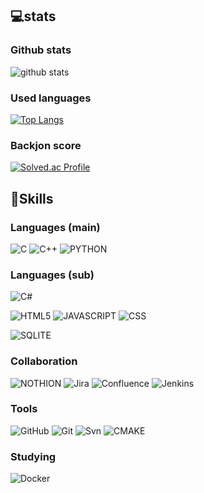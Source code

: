 <!--![header](https://capsule-render.vercel.app/api?type=slice&color=auto&height=100&section=header&text=nubs%20home&fontSize=90) 
-->

## 💻stats

### Github stats
![github stats](https://github-readme-stats.vercel.app/api?username=HyeonsuIm&theme=codeSTACKr)

### Used languages
[![Top Langs](https://github-readme-stats.vercel.app/api/top-langs/?username=HyeonsuIm&theme=codeSTACKr&langs_count=8&hide=tcl,teX&layout=compact&count_private=true)](https://github.com/anuraghazra/github-readme-stats)

### Backjon score
[![Solved.ac Profile](http://mazassumnida.wtf/api/v2/generate_badge?boj=ees1307)](https://solved.ac/ees1307/)


## 💪Skills

### Languages (main)

![C](https://img.shields.io/badge/C-A8B9CC.svg?style=for-the-badge&logo=C&logoColor=black)
![C++](https://img.shields.io/badge/C%2B%2B-00599C?style=for-the-badge&logo=c%2B%2B&logoColor=white)
![PYTHON](https://img.shields.io/badge/Python-3776AB.svg?style=for-the-badge&logo=Python&logoColor=white)

### Languages (sub)

![C#](https://img.shields.io/badge/C%20Sharp-239120.svg?style=for-the-badge&logo=C-Sharp&logoColor=white)

![HTML5](https://img.shields.io/badge/HTML5-E34F26?style=for-the-badge&logo=html5&logoColor=white)
![JAVASCRIPT](https://img.shields.io/badge/JavaScript-F7DF1E.svg?style=for-the-badge&logo=JavaScript&logoColor=black)
![CSS](https://img.shields.io/badge/CSS3-1572B6?style=for-the-badge&logo=css3&logoColor=white)

![SQLITE](https://img.shields.io/badge/SQLite-07405E?style=for-the-badge&logo=sqlite&logoColor=white)

### Collaboration
![NOTHION](https://img.shields.io/badge/Notion-000000.svg?style=for-the-badge&logo=Notion&logoColor=white)
![Jira](https://img.shields.io/badge/Jira-0052CC?style=for-the-badge&logo=Jira&logoColor=white)
![Confluence](https://img.shields.io/badge/Confluence-172B4D.svg?style=for-the-badge&logo=Confluence&logoColor=white)
![Jenkins](https://img.shields.io/badge/Jenkins-D24939?style=for-the-badge&logo=Jenkins&logoColor=white)

### Tools
![GitHub](https://img.shields.io/badge/GitHub-100000?style=for-the-badge&logo=github&logoColor=white)
![Git](https://img.shields.io/badge/GIT-E44C30?style=for-the-badge&logo=git&logoColor=white)
![Svn](https://img.shields.io/badge/Subversion-809CC9.svg?style=for-the-badge&logo=Subversion&logoColor=white)
![CMAKE](https://img.shields.io/badge/CMake-064F8C?style=for-the-badge&logo=cmake&logoColor=white)

### Studying
![Docker](https://img.shields.io/badge/Docker-2496ED?style=for-the-badge&logo=Docker&logoColor=white)
